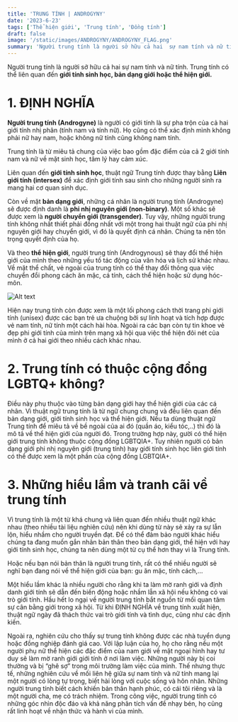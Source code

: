 ```yaml
---
title: 'TRUNG TÍNH | ANDROGYNY'
date: '2023-6-23'
tags: ['Thể hiện giới', 'Trung tính', 'Đồng tính']
draft: false
image: '/static/images/ANDROGYNY/ANDROGYNY_FLAG.png'
summary: 'Người trung tính là người sở hữu cả hai  sự nam tính và nữ tính. Trung tính có thể liên quan đến giới tính sinh học, bản dạng giới hoặc thể hiện giới.'
---
```


Người trung tính là người sở hữu cả hai sự nam tính và nữ tính. Trung tính có thể liên quan đến **giới tính sinh học, bản dạng giới hoặc thể hiện giới.**

# **1. ĐỊNH NGHĨA**

**Người trung tính (Androgyne)** là người có giới tính là sự pha trộn của cả hai giới tính nhị phân (tính nam và tính nữ). Họ cũng có thể xác định mình không phải nữ hay nam, hoặc không nữ tính cũng không nam tính.

Trung tính là từ miêu tả chung của việc bao gồm đặc điểm của cả 2 giới tính nam và nữ về mặt sinh học, tâm lý hay cảm xúc.

Liên quan đến **giới tính sinh học**, thuật ngữ Trung tính được thay bằng **Liên giới tính (intersex)** để xác định giới tính sau sinh cho những người sinh ra mang hai cơ quan sinh dục.

Còn về mặt **bản dạng giới**, những cá nhân là người trung tính (Androgyne) sẽ được định danh là **phi nhị nguyên giới (non-binary)**. Một số khác sẽ được xem là **người chuyển giới (transgender)**. Tuy vậy, những người trung tính không nhất thiết phải đồng nhất với một trong hai thuật ngữ của phi nhị nguyên giới hay chuyển giới, vì đó là quyết định cá nhân. Chúng ta nên tôn trọng quyết định của họ.

Và theo **thể hiện giới**, người trung tính (Androgynous) sẽ thay đổi thể hiện giới của mình theo những yếu tố tác động của văn hóa và lịch sử khác nhau. Về mặt thể chất, vẻ ngoài của trung tính có thể thay đổi thông qua việc chuyển đổi phong cách ăn mặc, cá tính, cách thể hiện hoặc sử dụng hóc-môn.

![Alt text](/static/images/ANDROGYNY/ANDROGYNY_FLAG.png 'Lá cờ Trung tính phổ biến nhất')

Hiện nay trung tính còn được xem là một lối phong cách thời trang phi giới tính (unisex) được các bạn trẻ ưa chuộng bởi sự linh hoạt và tích hợp được vẻ nam tính, nữ tính một cách hài hòa. Ngoài ra các bạn còn tự tin khoe vẻ đẹp phi giới tính của mình trên mạng xã hội qua việc thể hiện đôi nét của mình ở cả hai giới theo nhiều cách khác nhau.

# **2. Trung tính có thuộc cộng đồng LGBTQ+ không?**

Điều này phụ thuộc vào từng bản dạng giới hay thể hiện giới của các cá nhân. Vì thuật ngữ trung tính là từ ngữ chung chung và đều liên quan đến bản dạng giới, giới tính sinh học và thể hiện giới. Nếu ta dùng thuật ngữ Trung tính để miêu tả về bề ngoài của ai đó (quần áo, kiểu tóc,..) thì đó là mô tả về thể hiện giới của người đó. Trong trường hợp này, gười có thể hiện giới trung tính không thuộc cộng đồng LGBTQIA+. Tuy nhiên người có bản dạng giới phi nhị nguyên giới (trung tính) hay giới tính sinh học liên giới tính có thể được xem là một phần của cộng đồng LGBTQIA+.

# **3. Những hiểu lầm và tranh cãi về trung tính**

Vì trung tính là một từ khá chung và liên quan đến nhiều thuật ngữ khác nhau (theo nhiều tài liệu nghiên cứu) nên khi dùng từ này sẽ xảy ra sự lẫn lộn, hiểu nhầm cho người truyền đạt. Để có thể đảm bảo người khác hiểu chúng ta đang muốn gắn nhãn bản thân theo bản dạng giới, thể hiện với hay giới tính sinh học, chúng ta nên dùng một từ cụ thể hơn thay vì là Trung tính.

Hoặc nếu bạn nói bản thân là người trung tính, rất có thể nhiều người sẽ nghĩ bạn đang nói về thể hiện giới của bạn: gu ăn mặc, tính cách,...

Một hiểu lầm khác là nhiều người cho rằng khi ta làm mờ ranh giới và định danh giới tính sẽ dẫn đến biến động hoặc nhầm lẫn xã hội nếu không có vai trò giới tính. Hầu hết lo ngại về người trung tính bắt nguồn từ mối quan tâm sự cân bằng giới trong xã hội. Từ khi ĐỊNH NGHĨA về trung tính xuất hiện, thuật ngữ ngày đã thách thức vai trò giới tính và tình dục, cũng như các định kiến.

Ngoài ra, nghiên cứu cho thấy sự trung tính không được các nhà tuyển dụng hoặc đồng nghiệp đánh giá cao. Với lập luận của họ, họ cho rằng nếu một người phụ nữ thể hiện các đặc điểm của nam giới về mặt ngoại hình hay tư duy sẽ làm mờ ranh giới giới tính ở nơi làm việc. Những người này bị coi thường và bị “ghê sợ” trong môi trường làm việc của mình. Thế nhưng thực tế, những nghiên cứu về mối liên hệ giữa sự nam tính và nữ tính mang lại một người có lòng tự trọng, biết hài lòng với cuộc sống và hôn nhân. Những người trung tính biết cách khiến bản thân hạnh phúc, có cái tôi riêng và là một người cha, mẹ có trách nhiệm. Trong công việc, người trung tính có những góc nhìn độc đáo và khả năng phân tích vấn đề nhạy bén, họ cũng rất linh hoạt về nhận thức và hành vi của mình.
